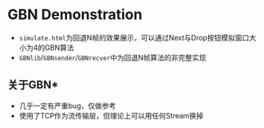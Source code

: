 # GBN Demonstration

* `simulate.html`为回退N帧的效果展示，可以通过Next与Drop按钮模拟窗口大小为4的GBN算法
* `GBNlib`/`GBNsender`/`GBNrecver`中为回退N帧算法的非完整实现

## 关于GBN*

* 几乎一定有严重bug，仅做参考
* 使用了TCP作为流传输层，但理论上可以用任何Stream换掉
